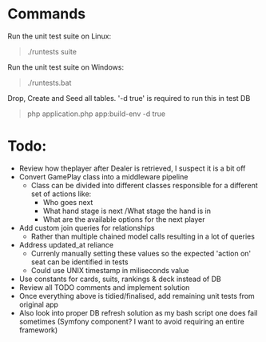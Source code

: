 # Commands

Run the unit test suite on Linux:

>./runtests suite

Run the unit test suite on Windows:

>./runtests.bat

Drop, Create and Seed all tables. '-d true' is required to run this in test DB

> php application.php app:build-env -d true

# Todo:

- Review how theplayer after Dealer is retrieved, I suspect it is a bit off
- Convert GamePlay class into a middleware pipeline
    - Class can be divided into different classes responsible for a different set of actions like:
        - Who goes next
        - What hand stage is next /What stage the hand is in
        - What are the available options for the next player
- Add custom join queries for relationships
    - Rather than multiple chained model calls resulting in a lot of queries
- Address updated_at reliance
    - Currenly manually setting these values so the expected 'action on' seat can be identified in tests
    - Could use UNIX timestamp in miliseconds value
- Use constants for cards, suits, rankings & deck instead of DB
- Review all TODO comments and implement solution
- Once everything above is tidied/finalised, add remaining unit tests from original app
- Also look into proper DB refresh solution as my bash script one does fail sometimes (Symfony component? I want to avoid requiring an entire framework)
